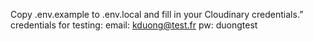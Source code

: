 Copy .env.example to .env.local and fill in your Cloudinary credentials.”
credentials for testing:
email: kduong@test.fr
pw: duongtest